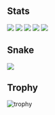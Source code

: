 ## Stats
 ![](http://github-profile-summary-cards.vercel.app/api/cards/profile-details?username=hochu-shunsuke&theme=prussian)
 ![](http://github-profile-summary-cards.vercel.app/api/cards/repos-per-language?username=hochu-shunsuke&theme=prussian)
 ![](http://github-profile-summary-cards.vercel.app/api/cards/most-commit-language?username=hochu-shunsuke&theme=prussian)
 ![](http://github-profile-summary-cards.vercel.app/api/cards/stats?username=hochu-shunsuke&theme=prussian)
 ![](http://github-profile-summary-cards.vercel.app/api/cards/productive-time?username=hochu-shunsuke&theme=&utcOffset=9)

## Snake
![](https://raw.githubusercontent.com/hochu-shunsuke/hochu-shunsuke/output/github-contribution-grid-snake.svg)

## Trophy
![trophy](https://github-profile-trophy.vercel.app/?username=hochu-shunsuke&theme=prussian)

